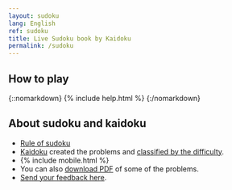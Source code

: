 ```yaml
---
layout: sudoku
lang: English
ref: sudoku
title: Live Sudoku book by Kaidoku
permalink: /sudoku
---
```


## How to play

{::nomarkdown}
{% include help.html %}
{:/nomarkdown}

## About sudoku and kaidoku

- <a href="rule">Rule of sudoku</a>
- <a href="./">Kaidoku</a> created the problems and [classified by the difficulty](level).
- {% include mobile.html %}
- You can also <a href="book">download PDF</a> of some of the problems.
- <a href="https://github.com/sekika/kaidoku/discussions">Send your feedback here</a>.
